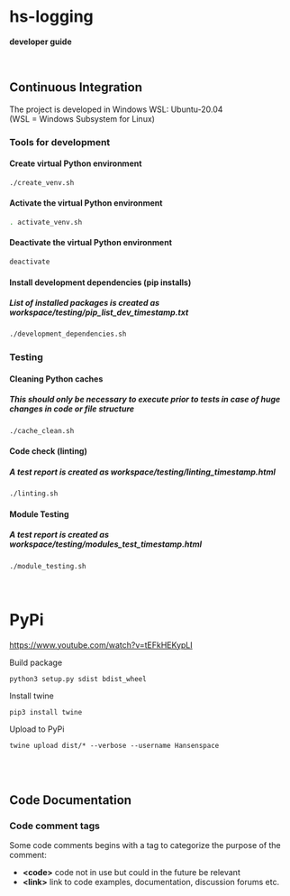 # **hs-logging**

 **developer guide**

</br>

## **Continuous Integration**
The project is developed in Windows WSL: Ubuntu-20.04</br>
(WSL = Windows Subsystem for Linux)

### **Tools for development**
#### Create virtual Python environment
```bash
./create_venv.sh
```
#### Activate the virtual Python environment
```bash
. activate_venv.sh
```
#### Deactivate the virtual Python environment
```bash
deactivate
```
#### Install development dependencies (pip installs)
##### List of installed packages is created as workspace/testing/pip_list_dev_*timestamp*.txt
```bash
./development_dependencies.sh
```
### **Testing**
#### Cleaning Python caches
##### This should only be necessary to execute prior to tests in case of huge changes in code or file structure
```bash
./cache_clean.sh
```
#### Code check (linting)
##### A test report is created as workspace/testing/linting_*timestamp*.html
```bash
./linting.sh
```
#### Module Testing
##### A test report is created as workspace/testing/modules_test_*timestamp*.html
```bash
./module_testing.sh
```

</br>


# **PyPi**
https://www.youtube.com/watch?v=tEFkHEKypLI  

Build package
```
python3 setup.py sdist bdist_wheel
```
Install twine
```
pip3 install twine
```
Upload to PyPi
```
twine upload dist/* --verbose --username Hansenspace
```

</br>
</br>

## **Code Documentation**

### **Code comment tags**
Some code comments begins with a tag to categorize the purpose of the comment:
- **\<code\>** code not in use but could in the future be relevant
- **\<link\>** link to code examples, documentation, discussion forums etc.
